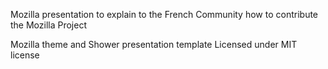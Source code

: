 Mozilla presentation to explain to the French Community how to contribute the Mozilla Project

Mozilla theme and Shower presentation template Licensed under MIT license
